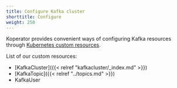 ```yaml
---
title: Configure Kafka cluster
shorttitle: Configure
weight: 250
---
```


Koperator provides convenient ways of configuring Kafka resources through [Kubernetes custom resources](https://kubernetes.io/docs/concepts/extend-kubernetes/api-extension/custom-resources/).

List of our custom resources:

- [KafkaCluster]({{< relref "kafkacluster/_index.md" >}})
- [KafkaTopic]({{< relref "../topics.md" >}})
- KafkaUser
